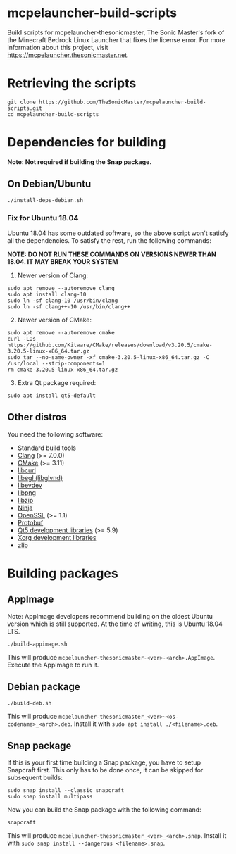 # mcpelauncher-build-scripts
Build scripts for mcpelauncher-thesonicmaster, The Sonic Master's fork of the
Minecraft Bedrock Linux Launcher that fixes the license error. For more
information about this project, visit https://mcpelauncher.thesonicmaster.net.
# Retrieving the scripts
```
git clone https://github.com/TheSonicMaster/mcpelauncher-build-scripts.git
cd mcpelauncher-build-scripts
```
# Dependencies for building
**Note: Not required if building the Snap package.**
## On Debian/Ubuntu
```
./install-deps-debian.sh
```
### Fix for Ubuntu 18.04
Ubuntu 18.04 has some outdated software, so the above script won't satisfy all
the dependencies. To satisfy the rest, run the following commands:

**NOTE: DO NOT RUN THESE COMMANDS ON VERSIONS NEWER THAN 18.04. IT MAY BREAK
YOUR SYSTEM**

1. Newer version of Clang:
```
sudo apt remove --autoremove clang
sudo apt install clang-10
sudo ln -sf clang-10 /usr/bin/clang
sudo ln -sf clang++-10 /usr/bin/clang++
```
2. Newer version of CMake:
```
sudo apt remove --autoremove cmake
curl -LOs https://github.com/Kitware/CMake/releases/download/v3.20.5/cmake-3.20.5-linux-x86_64.tar.gz
sudo tar --no-same-owner -xf cmake-3.20.5-linux-x86_64.tar.gz -C /usr/local --strip-components=1
rm cmake-3.20.5-linux-x86_64.tar.gz
```
3. Extra Qt package required:
```
sudo apt install qt5-default
```
## Other distros
You need the following software:

- Standard build tools
- [Clang](https://clang.llvm.org/) (>= 7.0.0)
- [CMake](https://cmake.org/) (>= 3.11)
- [libcurl](https://curl.se/libcurl/)
- [libegl (libglvnd)](https://github.com/NVIDIA/libglvnd)
- [libevdev](https://www.freedesktop.org/software/libevdev/doc/latest/)
- [libpng](http://www.libpng.org/pub/png/libpng.html)
- [libzip](https://libzip.org/)
- [Ninja](https://ninja-build.org/)
- [OpenSSL](https://www.openssl.org/) (>= 1.1)
- [Protobuf](https://developers.google.com/protocol-buffers/)
- [Qt5 development libraries](https://www.qt.io/) (>= 5.9)
- [Xorg development libraries](https://xorg.freedesktop.org/)
- [zlib](https://zlib.net/)

# Building packages
## AppImage
Note: AppImage developers recommend building on the oldest Ubuntu version which
is still supported. At the time of writing, this is Ubuntu 18.04 LTS.
```
./build-appimage.sh
```
This will produce `mcpelauncher-thesonicmaster-<ver>-<arch>.AppImage`.
Execute the AppImage to run it.
## Debian package
```
./build-deb.sh
```
This will produce `mcpelauncher-thesonicmaster_<ver>~<os-codename>_<arch>.deb`.
Install it with `sudo apt install ./<filename>.deb`.
## Snap package
If this is your first time building a Snap package, you have to setup Snapcraft
first. This only has to be done once, it can be skipped for subsequent builds:
```
sudo snap install --classic snapcraft
sudo snap install multipass
```
Now you can build the Snap package with the following command:
```
snapcraft
```
This will produce `mcpelauncher-thesonicmaster_<ver>_<arch>.snap`.
Install it with `sudo snap install --dangerous <filename>.snap`.
